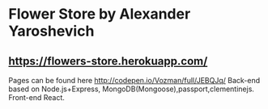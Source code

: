 # Flower Store by Alexander Yaroshevich
## https://flowers-store.herokuapp.com/
Pages can be found here http://codepen.io/Vozman/full/JEBQJq/
Back-end based on Node.js+Express, MongoDB(Mongoose),passport,clementinejs.
Front-end React.
